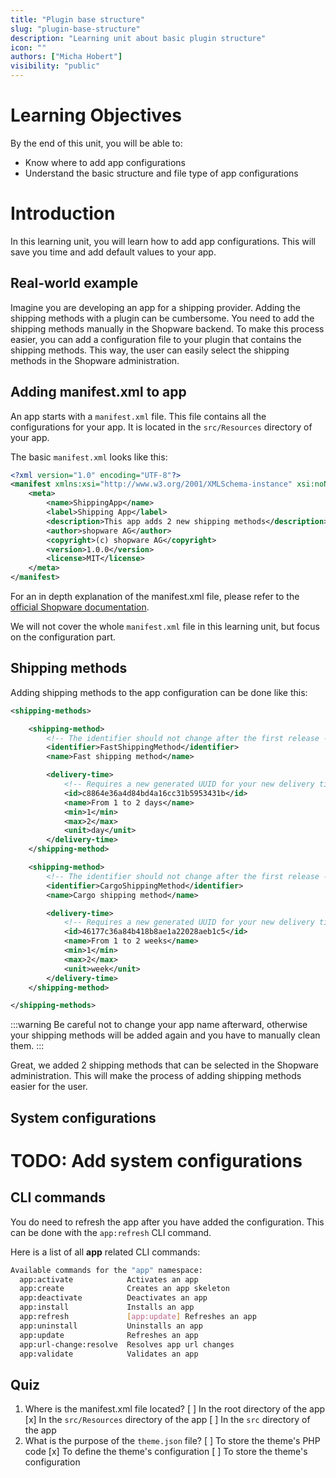 ```yaml
---
title: "Plugin base structure"
slug: "plugin-base-structure"
description: "Learning unit about basic plugin structure"
icon: ""
authors: ["Micha Hobert"]
visibility: "public"
---
```


# Learning Objectives

By the end of this unit, you will be able to:

- Know where to add app configurations
- Understand the basic structure and file type of app configurations

# Introduction

In this learning unit, you will learn how to add app configurations. This will save you time and add default values to your app.

## Real-world example

Imagine you are developing an app for a shipping provider. Adding the shipping methods with a plugin can be cumbersome. You need to add the shipping methods manually in the Shopware backend. To make this process easier, you can add a configuration file to your plugin that contains the shipping methods. This way, the user can easily select the shipping methods in the Shopware administration.

## Adding manifest.xml to app

An app starts with a `manifest.xml` file. This file contains all the configurations for your app. It is located in the `src/Resources` directory of your app.

The basic `manifest.xml` looks like this:

```xml
<?xml version="1.0" encoding="UTF-8"?>
<manifest xmlns:xsi="http://www.w3.org/2001/XMLSchema-instance" xsi:noNamespaceSchemaLocation="https://raw.githubusercontent.com/shopware/shopware/trunk/src/Core/Framework/App/Manifest/Schema/manifest-2.0.xsd">
    <meta>
        <name>ShippingApp</name>
        <label>Shipping App</label>
        <description>This app adds 2 new shipping methods</description>
        <author>shopware AG</author>
        <copyright>(c) shopware AG</copyright>
        <version>1.0.0</version>
        <license>MIT</license>
    </meta>
</manifest>
```

For an in depth explanation of the manifest.xml file, please refer to the [official Shopware documentation](https://developer.shopware.com/docs/guides/plugins/apps/).

We will not cover the whole `manifest.xml` file in this learning unit, but focus on the configuration part.

## Shipping methods

Adding shipping methods to the app configuration can be done like this:

```xml
<shipping-methods>

    <shipping-method>
        <!-- The identifier should not change after the first release -->
        <identifier>FastShippingMethod</identifier>
        <name>Fast shipping method</name>

        <delivery-time>
            <!-- Requires a new generated UUID for your new delivery time -->
            <id>c8864e36a4d84bd4a16cc31b5953431b</id>
            <name>From 1 to 2 days</name>
            <min>1</min>
            <max>2</max>
            <unit>day</unit>
        </delivery-time>
    </shipping-method>

    <shipping-method>
        <!-- The identifier should not change after the first release -->
        <identifier>CargoShippingMethod</identifier>
        <name>Cargo shipping method</name>

        <delivery-time>
            <!-- Requires a new generated UUID for your new delivery time -->
            <id>46177c36a84b418b8ae1a22028aeb1c5</id>
            <name>From 1 to 2 weeks</name>
            <min>1</min>
            <max>2</max>
            <unit>week</unit>
        </delivery-time>
    </shipping-method>

</shipping-methods>
```

:::warning
Be careful not to change your app name afterward, otherwise your shipping methods will be added again and you have to manually clean them.
:::

Great, we added 2 shipping methods that can be selected in the Shopware administration. This will make the process of adding shipping methods easier for the user.


## System configurations

# TODO: Add system configurations


## CLI commands

You do need to refresh the app after you have added the configuration. This can be done with the `app:refresh` CLI command.

Here is a list of all **app** related CLI commands:

```bash
Available commands for the "app" namespace:
  app:activate            Activates an app
  app:create              Creates an app skeleton
  app:deactivate          Deactivates an app
  app:install             Installs an app
  app:refresh             [app:update] Refreshes an app
  app:uninstall           Uninstalls an app
  app:update              Refreshes an app
  app:url-change:resolve  Resolves app url changes
  app:validate            Validates an app

```



## Quiz

1. Where is the manifest.xml file located?
    [ ] In the root directory of the app
    [x] In the `src/Resources` directory of the app
    [ ] In the `src` directory of the app
2. What is the purpose of the `theme.json` file?
   [ ] To store the theme's PHP code
   [x] To define the theme's configuration
   [ ] To store the theme's configuration